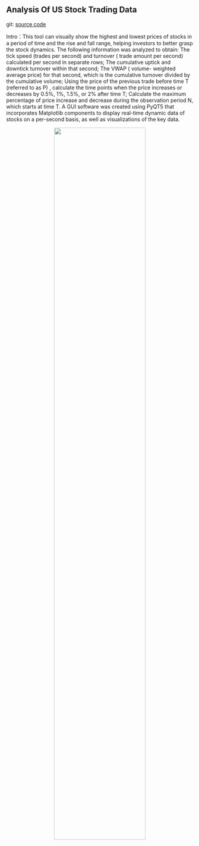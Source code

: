 ## Analysis Of US Stock Trading Data

git: [source code](https://github.com/gpc430/Analysis-Of-US-Stock-Trading-Data)

Intro：This tool can visually show the highest and lowest prices of stocks in a period of time and the rise and fall range, helping investors to better grasp the stock dynamics. The following information was analyzed to obtain: The tick speed (trades per second) and turnover ( trade amount per second) calculated per second in separate rows;  The cumulative uptick and downtick turnover within that second;  The VWAP ( volume- weighted average price) for that second, which is the cumulative turnover divided by the cumulative volume;  Using the price of the previous trade before time T (referred to as P) , calculate the time points when the price increases or decreases by 0.5%, 1%, 1.5%, or 2% after time T;  Calculate the maximum percentage of price increase and decrease during the observation period N, which starts at time T. A GUI software was created using PyQT5 that incorporates Matplotlib components to display real-time dynamic data of stocks on a per-second basis, as well as visualizations of the key data.
<p align="center">
  <img src="/Jerry/assets/images/WechatIMG27.jpg" width="70%"/>
</p>
